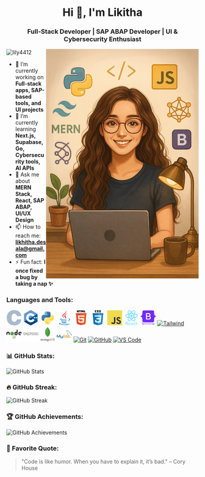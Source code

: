 <h1 align="center">Hi 👋, I'm Likitha</h1>
<h3 align="center">Full-Stack Developer | SAP ABAP Developer | UI & Cybersecurity Enthusiast</h3>

<img align="right" alt="Coding Girl" width="400" src="Me.png" />

<p align="left"> <img src="https://komarev.com/ghpvc/?username=lily4412&label=Profile%20views&color=0e75b6&style=flat" alt="lily4412" height = "200"/> </p>

- 🔭 I’m currently working on **Full-stack apps, SAP-based tools, and UI projects**
- 🌱 I’m currently learning **Next.js, Supabase, Go, Cybersecurity tools, AI APIs**
- 💬 Ask me about **MERN Stack, React, SAP ABAP, UI/UX Design**
- 📫 How to reach me: **likhitha.desala@gmail.com**
- ⚡ Fun fact: **I once fixed a bug by taking a nap ✨**

<h3 align="left">Languages and Tools:</h3>
<p align="left">
  <a href="#"><img src="https://raw.githubusercontent.com/devicons/devicon/master/icons/c/c-original.svg" alt="C" width="40" height="40"/></a>
  <a href="#"><img src="https://raw.githubusercontent.com/devicons/devicon/master/icons/cplusplus/cplusplus-original.svg" alt="C++" width="40" height="40"/></a>
  <a href="#"><img src="https://raw.githubusercontent.com/devicons/devicon/master/icons/python/python-original.svg" alt="Python" width="40" height="40"/></a>
  <a href="#"><img src="https://raw.githubusercontent.com/devicons/devicon/master/icons/java/java-original.svg" alt="Java" width="40" height="40"/></a>
  <a href="#"><img src="https://raw.githubusercontent.com/devicons/devicon/master/icons/html5/html5-original-wordmark.svg" alt="HTML5" width="40" height="40"/></a>
  <a href="#"><img src="https://raw.githubusercontent.com/devicons/devicon/master/icons/css3/css3-original-wordmark.svg" alt="CSS3" width="40" height="40"/></a>
  <a href="#"><img src="https://raw.githubusercontent.com/devicons/devicon/master/icons/javascript/javascript-original.svg" alt="JavaScript" width="40" height="40"/></a>
  <a href="#"><img src="https://raw.githubusercontent.com/devicons/devicon/master/icons/react/react-original-wordmark.svg" alt="React" width="40" height="40"/></a>
  <a href="#"><img src="https://raw.githubusercontent.com/devicons/devicon/master/icons/bootstrap/bootstrap-plain-wordmark.svg" alt="Bootstrap" width="40" height="40"/></a>
  <a href="#"><img src="https://www.vectorlogo.zone/logos/tailwindcss/tailwindcss-icon.svg" alt="Tailwind" width="40" height="40"/></a>
  <a href="#"><img src="https://raw.githubusercontent.com/devicons/devicon/master/icons/nodejs/nodejs-original-wordmark.svg" alt="Node.js" width="40" height="40"/></a>
  <a href="#"><img src="https://raw.githubusercontent.com/devicons/devicon/master/icons/express/express-original-wordmark.svg" alt="Express.js" width="40" height="40"/></a>
  <a href="#"><img src="https://raw.githubusercontent.com/devicons/devicon/master/icons/mongodb/mongodb-original-wordmark.svg" alt="MongoDB" width="40" height="40"/></a>
  <a href="#"><img src="https://raw.githubusercontent.com/devicons/devicon/master/icons/mysql/mysql-original-wordmark.svg" alt="MySQL" width="40" height="40"/></a>
  <a href="#"><img src="https://www.vectorlogo.zone/logos/git-scm/git-scm-icon.svg" alt="Git" width="40" height="40"/></a>
  <a href="#"><img src="https://cdn.jsdelivr.net/gh/devicons/devicon/icons/github/github-original.svg" alt="GitHub" width="40" height="40"/></a>
  <a href="#"><img src="https://cdn.jsdelivr.net/gh/devicons/devicon/icons/vscode/vscode-original.svg" alt="VS Code" width="40" height="40"/></a>
</p>

<h3 align="left">📊 GitHub Stats:</h3>

<p align="left">
  <img src="https://github-readme-stats.vercel.app/api?username=lily4412&show_icons=true&theme=radical" alt="GitHub Stats" />
</p>

<h3 align="left">🔥 GitHub Streak:</h3>

<p align="left">
  <img src="https://github-readme-streak-stats.herokuapp.com/?user=lily4412&theme=radical" alt="GitHub Streak" />
</p>

<h3 align="left">🏆 GitHub Achievements:</h3>

<p align="left">
  <img src="https://github-profile-trophy.vercel.app/?username=lily4412&theme=gruvbox&margin-w=10&no-frame=true" alt="GitHub Achievements"/>
</p>

<h3 align="left">💬 Favorite Quote:</h3>

> "Code is like humor. When you have to explain it, it’s bad." – Cory House
